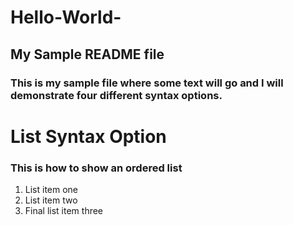 # Hello-World-
## My Sample README file
### This is my sample file where some text will go and I will demonstrate four different syntax options.


# List Syntax Option
### This is how to show an ordered list
1. List item one
2. List item two
3. Final list item three
